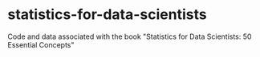 # statistics-for-data-scientists
Code and data associated with the book "Statistics for Data Scientists: 50 Essential Concepts"
